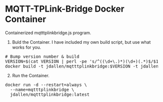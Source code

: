 MQTT-TPLink-Bridge Docker Container
===================================

Containerized mqtttplinkbridge.js program.

1. Buld the Container.
I have included my own build script, but use what works for you.

<pre>
# Bump version number & build
VERSION=$(cat VERSION | perl -pe 's/^((\d+\.)*)(\d+)(.*)$/$1.($3+1).$4/e' | tee VERSION)
docker build -t jdallen/mqtttplinkbridge:$VERSION -t jdallen/mqtttplinkbridge:latest .
</pre>

2. Run the Container.

<pre>
docker run -d --restart=always \
  --name=mqtttplinkbridge \
  jdallen/mqtttplinkbridge:latest
</pre>

